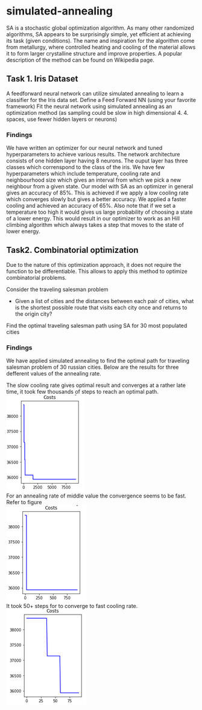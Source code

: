 # simulated-annealing

SA is a stochastic global optimization algorithm. As many other randomized algorithms, SA appears to be surprisingly simple, yet efficient at achieving its task (given conditions). The name and inspiration for the algorithm come from metallurgy, where controlled heating and cooling of the material allows it to form larger crystalline structure and improve properties. A popular description of the method can be found on Wikipedia page.

## Task 1. Iris Dataset
A feedforward neural network can utilize simulated annealing to learn a classifier for the Iris data set.
Define a Feed Forward NN (using your favorite framework)
Fit the neural network using simulated annealing as an optimization method (as sampling could be slow in high dimensional 4. 4. spaces, use fewer hidden layers or neurons)

### Findings
We have written an optimizer for our neural network and tuned hyperparameters to achieve various results. 
The network architecture consists of one hidden layer having 8 neurons. The ouput layer has three classes which correnspond to the class of the iris. We have few hyperparameters which include temperature, cooling rate and neighbourhood size which gives an interval from which we pick a new neighbour from a given state. 
Our model with SA as an optimizer in general gives an accuracy of 85%. This is achieved if we apply a low cooling rate which converges slowly but gives a better accuracy. We applied a faster cooling and achieved an accuracy of 65%. Also note that if we set a temperature too high it would gives us large probability of choosing a state of a lower energy. This would result in our optimizer to work as an Hill climbing algorithm which always takes a step that moves to the state of lower energy. 

## Task2. Combinatorial optimization
Due to the nature of this optimization approach, it does not require the function to be differentiable. This allows to apply this method to optimize combinatorial problems.

Consider the traveling salesman problem
 * Given a list of cities and the distances between each pair of cities, what is the shortest possible route that visits each city once and returns to the origin city?

Find the optimal traveling salesman path using SA for 30 most populated cities

### Findings

We have applied simulated annealing to find the optimal path for traveling salesman problem of 30 russian cities. Below are the results for three defferent values of the annealing rate.

The slow cooling rate gives optimal result and converges at a rather late time, it took few thousands of steps to reach an optimal path.
<br />
![alt text](https://github.com/dequinox/simulated-annealing/blob/master/figures/00001full.png)
<br />
For an annealing rate of middle value the convergence seems to be fast. Refer to figure
<br />
![alt text](https://github.com/dequinox/simulated-annealing/blob/master/figures/0001full.png)
<br />
It took 50+ steps for to converge to fast cooling rate.
<br />![alt text](https://github.com/dequinox/simulated-annealing/blob/master/figures/001full.png)
